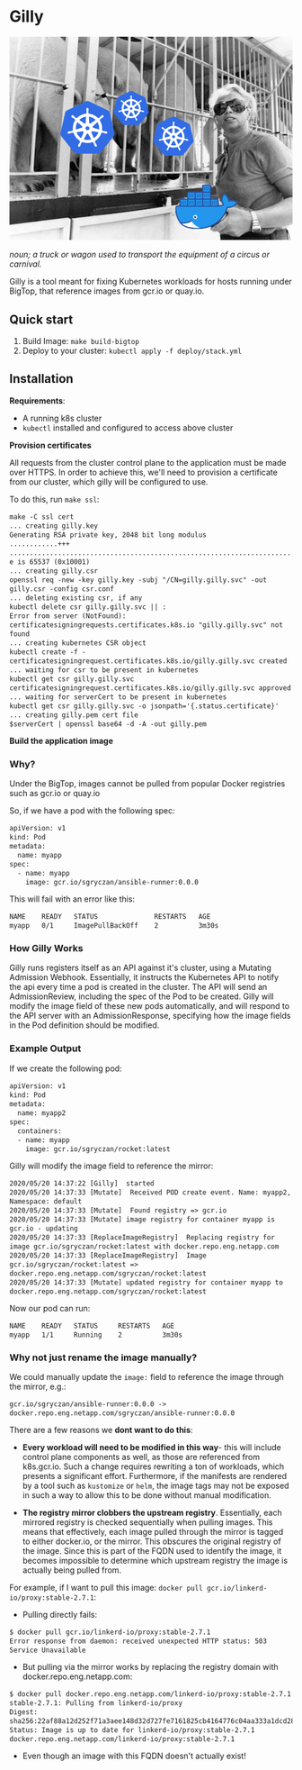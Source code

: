 # Gilly
![](./img/logo.png)

*noun; a truck or wagon used to transport the equipment of a circus or carnival.*

Gilly is a tool meant for fixing Kubernetes workloads for hosts running under BigTop, that reference images from gcr.io or quay.io.

## Quick start
1. Build Image: `make build-bigtop`
2. Deploy to your cluster: `kubectl apply -f deploy/stack.yml`

## Installation
**Requirements**:
* A running k8s cluster
* `kubectl` installed and configured to access above cluster

**Provision certificates**

All requests from the cluster control plane to the application must be made over HTTPS. In order to achieve this, we'll need to provision a certificate from our cluster, which gilly will be configured to use.

To do this, run `make ssl`:
```
make -C ssl cert
... creating gilly.key
Generating RSA private key, 2048 bit long modulus
............+++
......................................................................................................+++
e is 65537 (0x10001)
... creating gilly.csr
openssl req -new -key gilly.key -subj "/CN=gilly.gilly.svc" -out gilly.csr -config csr.conf
... deleting existing csr, if any
kubectl delete csr gilly.gilly.svc || :
Error from server (NotFound): certificatesigningrequests.certificates.k8s.io "gilly.gilly.svc" not found
... creating kubernetes CSR object
kubectl create -f -
certificatesigningrequest.certificates.k8s.io/gilly.gilly.svc created
... waiting for csr to be present in kubernetes
kubectl get csr gilly.gilly.svc
certificatesigningrequest.certificates.k8s.io/gilly.gilly.svc approved
... waiting for serverCert to be present in kubernetes
kubectl get csr gilly.gilly.svc -o jsonpath='{.status.certificate}'
... creating gilly.pem cert file
$serverCert | openssl base64 -d -A -out gilly.pem
```

**Build the application image**


### Why?
Under the BigTop, images cannot be pulled from popular Docker registries such as gcr.io or quay.io

So, if we have a pod with the following spec:
```
apiVersion: v1
kind: Pod
metadata:
  name: myapp
spec:
  - name: myapp
    image: gcr.io/sgryczan/ansible-runner:0.0.0
```

This will fail with an error like this:
```
NAME    READY   STATUS              RESTARTS   AGE
myapp   0/1     ImagePullBackOff    2          3m30s
```

### How Gilly Works
Gilly runs registers itself as an API against it's cluster, using a Mutating Admission Webhook. Essentially, it instructs the Kubernetes API to notify the api every time a pod is created in the cluster. The API will send an AdmissionReview, including the spec of the Pod to be created. Gilly will modify the image field of these new pods automatically, and will respond to the API server with an AdmissionResponse, specifying how the image fields in the Pod definition should be modified.


### Example Output

If we create the following pod:

```
apiVersion: v1
kind: Pod
metadata:
  name: myapp2
spec:
  containers:
  - name: myapp
    image: gcr.io/sgryczan/rocket:latest
```

Gilly will modify the image field to reference the mirror:

```
2020/05/20 14:37:22 [Gilly]  started
2020/05/20 14:37:33 [Mutate]  Received POD create event. Name: myapp2, Namespace: default
2020/05/20 14:37:33 [Mutate]  Found registry => gcr.io
2020/05/20 14:37:33 [Mutate] image registry for container myapp is gcr.io - updating
2020/05/20 14:37:33 [ReplaceImageRegistry]  Replacing registry for image gcr.io/sgryczan/rocket:latest with docker.repo.eng.netapp.com
2020/05/20 14:37:33 [ReplaceImageRegistry]  Image gcr.io/sgryczan/rocket:latest => docker.repo.eng.netapp.com/sgryczan/rocket:latest
2020/05/20 14:37:33 [Mutate] updated registry for container myapp to docker.repo.eng.netapp.com/sgryczan/rocket:latest
```

Now our pod can run:
```
NAME    READY   STATUS     RESTARTS   AGE
myapp   1/1     Running    2          3m30s
```


### Why not just rename the image manually?
We could manually update the `image:` field to reference the image through the mirror, e.g.:
```
gcr.io/sgryczan/ansible-runner:0.0.0 ->
docker.repo.eng.netapp.com/sgryczan/ansible-runner:0.0.0
```
There are a few reasons we **dont want to do this**:

* **Every workload will need to be modified in this way**- this will include control plane components as well, as those are referenced from k8s.gcr.io. Such a change requires rewriting a ton of workloads, which presents a significant effort. Furthermore, if the manifests are rendered by a tool such as `kustomize` or `helm`, the image tags may not be exposed in such a way to allow this to be done without manual modification.

* **The registry mirror clobbers the upstream registry**. Essentially, each mirrored registry is checked sequentially when pulling images. This means that effectively, each image pulled through the mirror is tagged to either docker.io, or the mirror. This obscures the original registry of the image. Since this is part of the FQDN used to identify the image, it becomes impossible to determine which upstream registry the image is actually being pulled from.

For example, if I want to pull this image: `docker pull gcr.io/linkerd-io/proxy:stable-2.7.1`:

* Pulling directly fails:
```
$ docker pull gcr.io/linkerd-io/proxy:stable-2.7.1
Error response from daemon: received unexpected HTTP status: 503 Service Unavailable
```
* But pulling via the mirror works by replacing the registry domain with docker.repo.eng.netapp.com:
```
$ docker pull docker.repo.eng.netapp.com/linkerd-io/proxy:stable-2.7.1
stable-2.7.1: Pulling from linkerd-io/proxy
Digest: sha256:22af88a12d252f71a3aee148d32d727fe7161825cb4164776c04aa333a1dcd28
Status: Image is up to date for linkerd-io/proxy:stable-2.7.1
docker.repo.eng.netapp.com/linkerd-io/proxy:stable-2.7.1
```
* Even though an image with this FQDN doesn't actually exist!


